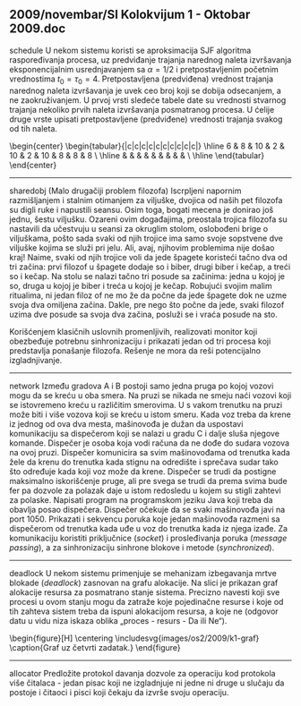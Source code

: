2009/novembar/SI Kolokvijum 1 - Oktobar 2009.doc
--------------------------------------------------------------------------------
schedule
U nekom sistemu  koristi  se aproksimacija  SJF  algoritma  raspoređivanja  procesa,  uz predviđanje trajanja narednog naleta izvršavanja eksponencijalnim usrednjavanjem sa $\alpha = 1/2$ i pretpostavljenim početnim vrednostima $t_0 = \tau_0 = 4$. Pretpostavljena  (predviđena)  vrednost trajanja narednog  naleta  izvršavanja je  uvek  ceo  broj  koji  se  dobija  odsecanjem,  a  ne zaokruživanjem. U prvoj vrsti sledeće tabele date su vrednosti stvarnog trajanja nekoliko prvih naleta izvršavanja posmatranog procesa. U ćelije druge vrste upisati pretpostavljene (predviđene) vrednosti trajanja svakog od tih naleta. 

\begin{center}
\begin{tabular}{|c|c|c|c|c|c|c|c|c|c|}
\hline
6 & 8 & 10 & 2 & 10 & 2 & 10 & 8 & 8 & 8 \\
\hline
 & & & & & & & & & \\
\hline
\end{tabular}
\end{center}

--------------------------------------------------------------------------------
sharedobj
(Malo drugačiji problem filozofa) Iscrpljeni napornim razmišljanjem i stalnim otimanjem za viljuške, dvojica od naših pet filozofa su digli ruke i napustili seansu. Osim toga, bogati mecena  je  donirao  još  jednu,  šestu  viljušku.  Ozareni  ovim  događajima, preostala  trojica filozofa su nastavili da učestvuju u seansi za okruglim stolom, oslobođeni brige o viljuškama, pošto sada svaki od njih trojice ima samo svoje sopstvene dve viljuške kojima se služi pri jelu. Ali, avaj, njihovim problemima nije došao kraj! Naime, svaki od njih trojice voli da jede špagete koristeći tačno dva od tri začina: prvi filozof u špagete dodaje so i biber, drugi biber i kečap, a treći so i kečap. Na stolu se nalazi tačno tri posude sa začinima: jedna u kojoj je so, druga u kojoj je biber i treća u kojoj je kečap. Robujući svojim malim ritualima, ni jedan filoz  of ne mo   že da počne da jede špagete dok ne uzme svoja dva omiljena začina. Dakle, pre nego što počne da jede, svaki filozof uzima dve posude sa svoja dva začina, posluži se i vraća posude na sto. 

Korišćenjem klasičnih uslovnih promenljivih, realizovati monitor koji obezbeđuje potrebnu sinhronizaciju i prikazati jedan od tri procesa koji predstavlja ponašanje filozofa. Rešenje ne mora da reši potencijalno izgladnjivanje. 

--------------------------------------------------------------------------------
network
Između gradova A i B postoji samo jedna pruga po kojoj vozovi mogu da se kreću u oba smera. Na  pruzi  se  nikada  ne  smeju  naći  vozovi  koji  se istovremeno kreću  u  različitim smerovima. U s vakom trenutku na pruzi može biti i više vozova koji se kreću u istom smeru. Kada voz treba da krene iz jednog od ova dva mesta, mašinovođa je dužan da uspostavi komunikaciju sa dispečerom koji se nalazi u gradu C i dalje sluša njegove komande. Dispečer je osoba koja vodi računa da ne dođe do sudara vozova na ovoj pruzi. Dispečer komunicira sa svim mašinovođama od trenutka kada žele da krenu do trenutka kada stignu na odredište i sprečava sudar tako što određuje kada koji voz može da krene. Dispečer se trudi da postigne maksimalno iskorišćenje pruge, ali pre svega se trudi da prema svima bude fer pa dozvole za polazak daje u istom redosledu u kojem su stigli zahtevi za polaske. Napisati program na programskom jeziku Java koji treba da obavlja posao dispečera. Dispečer očekuje da se svaki mašinovođa javi na port 1050. Prikazati i sekvencu poruka koje jedan mašinovođa razmeni sa dispečerom od trenutka kada uđe u voz do trenutka kada iz njega izađe. Za komunikaciju koristiti priključnice (*socket*) i prosleđivanja poruka (*message passing*), a za sinhronizaciju sinhrone blokove i metode (*synchronized*). 

--------------------------------------------------------------------------------
deadlock
U nekom sistemu primenjuje se mehanizam izbegavanja mrtve blokade (*deadlock*) zasnovan na grafu alokacije. Na slici je prikazan graf alokacije resursa za posmatrano stanje sistema. Precizno navesti koji sve procesi u ovom stanju mogu da zatraže koje pojedinačne resurse i koje od tih zahteva sistem treba da ispuni alokacijom resursa, a koje ne (odgovor datu u vidu niza  iskaza oblika „proces - resurs - Da ili Ne“).  

\begin{figure}[H]
  \centering
  \includesvg{images/os2/2009/k1-graf}
  \caption{Graf uz četvrti zadatak.}
\end{figure}

--------------------------------------------------------------------------------
allocator
Predložite protokol davanja dozvole za operaciju kod protokola više čitalaca - jedan pisac koji ne izgladnjuje ni jedne ni druge u slučaju da postoje i čitaoci i pisci koji čekaju da izvrše svoju operaciju. 
